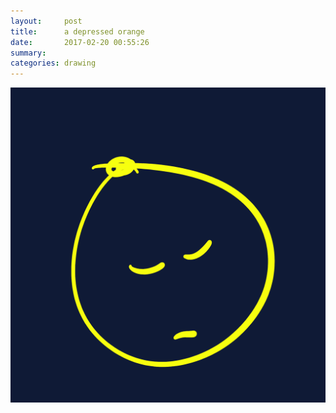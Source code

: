 ```yaml
---
layout:     post
title:      a depressed orange
date:       2017-02-20 00:55:26
summary:    
categories: drawing
---
```

![a depressed orange](/images/diary/a-depressed-orange.png "I am not trying to be cute or anything.")
